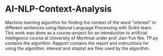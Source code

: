 # AI-NLP-Context-Analysis
Machine learning algorithm for finding the context of the word "interest" in different sentences using Natural Language Processing with Scikit-learn. 
This work was done as a course-project for an introduction to artificial intelligence course at University of Montreal under prof Jian-Yun Nie.
TP.py contains the algorithm.
Rapport contains the report and instructions for using the algorithm.
interest and stoplist are files used by the algorithm.

